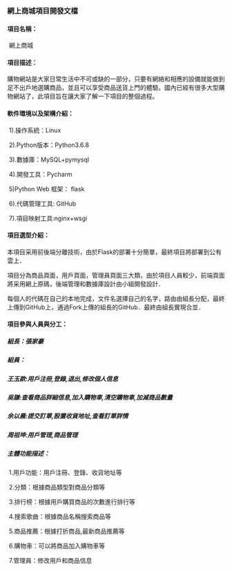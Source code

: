 ### 網上商城項目開發文檔

#### 項目名稱：

​		網上商城

#### 項目描述：

​		購物網站是大家日常生活中不可或缺的一部分，只要有網絡和相應的設備就能做到足不出戶地選購商品，並且可以享受商品送貨上門的體驗。國內已經有很多大型購物網站了，此項目旨在讓大家了解一下項目的整個過程。

#### 軟件環境以及架構介紹：

​		1).操作系統：Linux

​		2).Python版本：Python3.6.8

​		3).數據庫：MySQL+pymysql

​		4).開發工具：Pycharm 

​		5)Python Web 框架： flask 

​		6).代碼管理工具: GitHub

​		7).項目映射工具:nginx+wsgi

#### 項目選型介紹：

​		本項目采用前後端分離技術，由於Flask的部署十分簡單，最終項目將部署到公有雲上．

​		項目分為商品頁面，用戶頁面，管理員頁面三大類，由於項目人員較少，前端頁面將采用網上原碼，後端管理和數據庫設計由小組開發設計．

​		每個人的代碼在自己的本地完成，文件名選擇自己的名字，路由由組長分配，最終上傳到GitHub上，通過Fork上傳的組長的GitHub．最終由組長實現合並．

#### 項目參與人員與分工：

##### 組長：張家豪

##### 組員：

##### 王玉款:用戶注冊,登錄,退出,修改個人信息

##### 		吳謙:查看商品詳細信息,加入購物車,清空購物車,加減商品數量

##### 		余以晨:提交訂單,設置收貨地址,查看訂單詳情

##### 		周祖坤:用戶管理,商品管理

##### 主體功能描述：

​	1.用戶功能：用戶注冊、登錄、收貨地址等

​	2.分類：根據商品類型對商品分類等

​	3.排行榜：根據用戶購買商品的次數進行排行等

​	4.搜索歌曲：根據商品名稱搜索商品等

​	5.商品推薦：根據打折商品,最新商品推薦等

​	6.購物車：可以將商品加入購物車等

​	7.管理員：修改用戶和商品信息 

